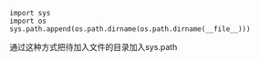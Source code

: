 ```
import sys
import os
sys.path.append(os.path.dirname(os.path.dirname(__file__)))
```
通过这种方式把待加入文件的目录加入sys.path